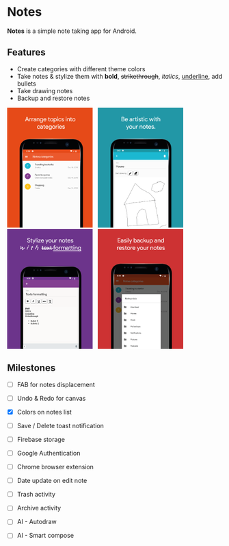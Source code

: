 Notes
=======
**Notes** is a simple note taking app for Android.

## Features

- Create categories with different theme colors
- Take notes & stylize them with **bold**, <s>strikethrough</s>, <i>italics</i>, <u>underline</u>, add bullets
- Take drawing notes
- Backup and restore notes

<img width="200px" src="https://github.com/kelvinkamau/Notes/blob/master/Screenshots/one.png"/> &nbsp;
<img width="200px" src="https://github.com/kelvinkamau/Notes/blob/master/Screenshots/two.png"/> &nbsp;
<img width="200px" src="https://github.com/kelvinkamau/Notes/blob/master/Screenshots/three.png"/> &nbsp;
<img width="200px" src="https://github.com/kelvinkamau/Notes/blob/master/Screenshots/four.png"/>

## Milestones

- [ ] FAB for notes displacement
- [ ] Undo & Redo for canvas
- [x] Colors on notes list
- [ ] Save / Delete toast notification
- [ ] Firebase storage
- [ ] Google Authentication
- [ ] Chrome browser extension
- [ ] Date update on edit note
- [ ] Trash activity
- [ ] Archive activity
- [ ] AI - Autodraw
- [ ] AI - Smart compose

